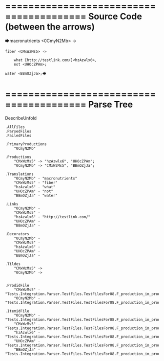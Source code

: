 ========================================
Source Code (between the arrows)
========================================

🡆macronutrients <0CmyN2Mb> ->

    fiber <CMxWzMs5> ->

        what [http://testlink.com/]<hzAzwlx6>,
        not <UHOcZPAm>;
    
    water <BBmOZjJa>;🡄

========================================
Parse Tree
========================================
DescribeUnfold

    .AllFiles
    .ParsedFiles
    .FailedFiles

    .PrimaryProductions
        "0CmyN2Mb" 

    .Productions
        "CMxWzMs5" -> "hzAzwlx6", "UHOcZPAm";
        "0CmyN2Mb" -> "CMxWzMs5", "BBmOZjJa";

    .Translations
        "0CmyN2Mb" - "macronutrients"
        "CMxWzMs5" - "fiber"
        "hzAzwlx6" - "what"
        "UHOcZPAm" - "not"
        "BBmOZjJa" - "water"

    .Links
        "0CmyN2Mb" - 
        "CMxWzMs5" - 
        "hzAzwlx6" - "http://testlink.com/"
        "UHOcZPAm" - 
        "BBmOZjJa" - 

    .Decorators
        "0CmyN2Mb" - 
        "CMxWzMs5" - 
        "hzAzwlx6" - 
        "UHOcZPAm" - 
        "BBmOZjJa" - 

    .Tildes
        "CMxWzMs5" -> 
        "0CmyN2Mb" -> 


    .ProdidFile
        "CMxWzMs5" - "Tests.Integration.Parser.TestFiles.TestFilesFor08.F_production_in_production1.ds"
        "0CmyN2Mb" - "Tests.Integration.Parser.TestFiles.TestFilesFor08.F_production_in_production1.ds"

    .ItemidFile
        "0CmyN2Mb" - "Tests.Integration.Parser.TestFiles.TestFilesFor08.F_production_in_production1.ds"
        "CMxWzMs5" - "Tests.Integration.Parser.TestFiles.TestFilesFor08.F_production_in_production1.ds"
        "hzAzwlx6" - "Tests.Integration.Parser.TestFiles.TestFilesFor08.F_production_in_production1.ds"
        "UHOcZPAm" - "Tests.Integration.Parser.TestFiles.TestFilesFor08.F_production_in_production1.ds"
        "BBmOZjJa" - "Tests.Integration.Parser.TestFiles.TestFilesFor08.F_production_in_production1.ds"

